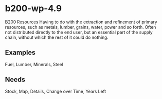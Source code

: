 # b200-wp-4.9
B200 Resources
Having to do with the extraction and refinement of primary resources, such as metals, lumber, grains, water, power and so forth. Often not distributed directly to the end user, but an essential part of the supply chain, without which the rest of it could do nothing.

## Examples
Fuel, Lumber, Minerals, Steel

## Needs
Stock, Map, Details, Change over Time, Years Left

